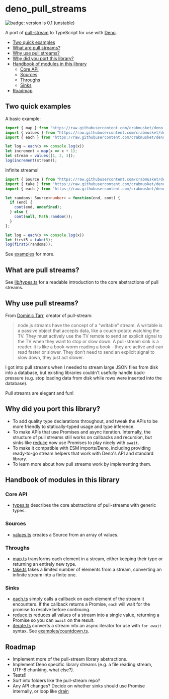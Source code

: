 # deno_pull_streams

![badge: version is 0.1 (unstable)](https://img.shields.io/badge/version-0.1%20%28unstable%29-red)

A port of [pull-stream](https://github.com/pull-stream/pull-stream) to TypeScript for use with [Deno](https://deno.land).

<!-- MDTOC maxdepth:6 firsth1:0 numbering:0 flatten:0 bullets:1 updateOnSave:1 -->

- [Two quick examples](#two-quick-examples)   
- [What are pull streams?](#what-are-pull-streams)   
- [Why use pull streams?](#why-use-pull-streams)   
- [Why did you port this library?](#why-did-you-port-this-library)   
- [Handbook of modules in this library](#handbook-of-modules-in-this-library)   
   - [Core API](#core-api)   
   - [Sources](#sources)   
   - [Throughs](#throughs)   
   - [Sinks](#sinks)   
- [Roadmap](#roadmap)   

<!-- /MDTOC -->

## Two quick examples

A basic example:

```typescript
import { map } from "https://raw.githubusercontent.com/crabmusket/deno_pull_streams/v0.1/lib/map.ts"
import { values } from "https://raw.githubusercontent.com/crabmusket/deno_pull_streams/v0.1/lib/values.ts"
import { each } from "https://raw.githubusercontent.com/crabmusket/deno_pull_streams/v0.1/lib/each.ts"

let log = each(x => console.log(x))
let increment = map(x => x + 1);
let stream = values([1, 2, 3]);
log(increment(stream));
```

Infinite streams!

```typescript
import { Source } from "https://raw.githubusercontent.com/crabmusket/deno_pull_streams/v0.1/lib/types.ts"
import { take } from "https://raw.githubusercontent.com/crabmusket/deno_pull_streams/v0.1/lib/take.ts"
import { each } from "https://raw.githubusercontent.com/crabmusket/deno_pull_streams/v0.1/lib/each.ts"

let randoms: Source<number> = function(end, cont) {
  if (end) {
    cont(end, undefined);
  } else {
    cont(null, Math.random());
  }
};

let log = each(x => console.log(x))
let first5 = take(5);
log(first5(randoms));
```

See [examples](./examples) for more.

## What are pull streams?

See [lib/types.ts](./lib/types.ts) for a readable introduction to the core abstractions of pull streams.

## Why use pull streams?

From [Dominic Tarr](https://dominictarr.com/post/149248845122/pull-streams-pull-streams-are-a-very-simple), creator of pull-stream:

> node.js streams have the concept of a “writable” stream. A writable is a passive object that accepts data, like a couch-potato watching the TV. They must actively use the TV remote to send an explicit signal to the TV when they want to stop or slow down. A pull-stream sink is a reader. it is like a book-worm reading a book - they are active and can read faster or slower. They don’t need to send an explicit signal to slow down, they just act slower.

I got into pull streams when I needed to stream large JSON files from disk into a database, but existing libraries couldn't usefully handle back-pressure (e.g. stop loading data from disk while rows were inserted into the database).

Pull streams are elegant and fun!

## Why did you port this library?

- To add quality type declarations throughout, and tweak the APIs to be more friendly to statically-typed usage and type inference.
- To make APIs that use Promises and async iteration. Internally, the structure of pull streams still works on callbacks and recursion, but sinks like [reduce](./lib/reduce.ts) now use Promises to play nicely with `await`.
- To make it compatible with ESM imports/Deno, including providing ready-to-go stream helpers that work with Deno's API and standard library.
- To learn more about how pull streams work by implementing them.

## Handbook of modules in this library

### Core API

- [types.ts](./lib/types.ts) describes the core abstractions of pull-streams with generic types.

### Sources

- [values.ts](./lib/values.ts) creates a Source from an array of values.

### Throughs

- [map.ts](./lib/map.ts) transforms each element in a stream, either keeping their type or returning an entirely new type.
- [take.ts](./lib/take.ts) takes a limited number of elements from a stream, converting an infinite stream into a finite one.

### Sinks

- [each.ts](./lib/each.ts) simply calls a callback on each element of the stream it encounters. If the callback returns a Promise, `each` will wait for the promise to resolve before continuing.
- [reduce.ts](./lib/reduce.ts) reduces all values of a stream into a single value, returning a Promise so you can `await` on the result.
- [iterate.ts](./lib/iterate.ts) converts a stream into an async iterator for use with `for await` syntax. See [examples/countdown.ts](./examples/countdown.ts).

## Roadmap

- Implement more of the pull-stream library abstractions.
- Implement Deno specific library streams (e.g. a file reading stream, UTF-8 chunking, what else?).
- Tests!!
- Sort into folders like the pull-stream repo?
- Any API changes? Decide on whether sinks should use Promise internally, or loop like [drain](https://github.com/pull-stream/pull-stream/blob/master/sinks/drain.js)
